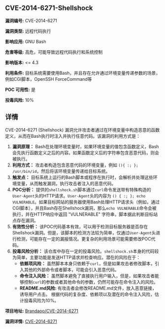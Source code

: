 ## CVE-2014-6271-Shellshock

**漏洞编号:** CVE-2014-6271

**漏洞类型:** 远程代码执行

**影响应用:** GNU Bash

**危害等级:** 高危，可能导致远程代码执行和系统控制

**影响版本:** <= 4.3

**利用条件:** 目标系统需要使用Bash，并且存在允许通过环境变量传递参数的场景，例如CGI脚本，OpenSSH ForceCommand等

**POC 可用性:** 是

**投毒风险:** 10%

## 详情

CVE-2014-6271 (Shellshock) 漏洞允许攻击者通过在环境变量中构造恶意的函数定义，从而在Bash执行时注入并执行任意代码。该漏洞的利用方式是：

1.  **漏洞原理：** Bash在处理环境变量时，如果环境变量的值包含函数定义，Bash会先执行函数定义之后的内容。如果函数定义后的字符串包含恶意代码，则会被执行。
2.  **利用方式：** 攻击者构造包含恶意代码的环境变量，例如 `(){ :; }; /usr/bin/id`，然后将该环境变量传递给目标系统。
3.  **触发点：** 目标系统上运行的Bash脚本或程序在执行时，会解析并处理这些环境变量，从而触发漏洞，执行攻击者注入的恶意代码。
4.  **POC分析：** 提供的`shellshock.sh`脚本通过`curl`命令发送带有特殊构造的`User-Agent`头的HTTP请求。`User-Agent`头的内容为 `() { :; }; echo VULNERABLE`。如果目标网站的服务器使用Bash处理HTTP请求头（例如，通过CGI脚本），并且Bash存在Shellshock漏洞，那么`echo VULNERABLE`命令会被执行，并在HTTP响应中返回 "VULNERABLE" 字符串，脚本据此判断目标站点存在漏洞。
5.  **有效性分析：** 该POC代码基本有效，可以用于检测目标服务器是否存在Shellshock漏洞。但是，该脚本的检测方法较为简单，仅通过`User-Agent`头进行检测，可能存在一定的漏报情况。更复杂的利用场景可能需要修改POC代码。
6.  **投毒风险分析：** 该仓库中存在一定的投毒风险。`shellshock.sh`本身的代码较为简单，主要功能是发送HTTP请求并检查响应。潜在的风险在于：
    *   **依赖项风险：** 虽然脚本本身只依赖于`curl`，但是如果攻击者修改脚本，引入其他的外部命令或者脚本，可能会引入恶意代码。
    *   **命令注入风险：** 虽然脚本避免了直接执行用户输入，但是，如果攻击者能够控制`curl`的参数或者其他命令的参数，仍然可能存在命令注入的风险。
    *  **README.md风险:** 有攻击者会修改README.md文件，放入恶意链接，诱导用户点击。
    根据代码的复杂度、依赖项以及潜在的命令注入风险，估计投毒风险为10%。

**项目地址:** [Brandaoo/CVE-2014-6271](https://github.com/Brandaoo/CVE-2014-6271)

**漏洞详情:** [CVE-2014-6271](https://nvd.nist.gov/vuln/detail/CVE-2014-6271)